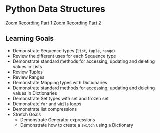 # Python Data Structures

[Zoom Recording Part 1](https://www.youtube.com/watch?v=COykIOK9BXk)
[Zoom Recording Part 2](https://www.youtube.com/watch?v=F_RADQD18L4)

## Learning Goals

- Demonstrate Sequence types (`list`, `tuple`, `range`)
- Review the different uses for each Sequence type
- Demonstrate standard methods for accessing, updating and deleting values in Lists
- Review Tuples
- Review Ranges
- Demonstrate Mapping types with Dictionaries
- Demonstrate standard methods for accessing, updating and deleting values in Dictionaries
- Demonstrate Set types with set and frozen set
- Demonstrate `for` and `while` loops
- Demonstrate list compressions
- Stretch Goals
  - Demonstrate Generator expressions
  - Demonstrate how to create a `switch` using a Dictionary

